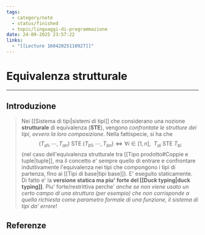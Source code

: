 ```yaml
---
tags:
  - category/note
  - status/finished
  - topic/linguaggi-di-programmazione
date: 24-09-2025 23:57:22
links:
  - "[[Lecture 16042025110927]]"
---
```

# Equivalenza strutturale
---
## Introduzione
> Nei [[Sistema di tipi|sistemi di tipi]] che considerano una nozione **strutturale** di equivalenza (**STE**), vengono _confrontate le strutture dei tipi, ovvero la loro composizione_. Nella fattispecie, si ha che
> $$(T_{a1}, \cdots, T_{an}) \text{ STE } (T_{b1}, \cdots, T_{bn}) \iff \forall i \in [1, n], \ \ T_{ai} \text{ STE } T_{bi}$$
> (nel caso dell'equivalenza strutturale tra [[Tipo prodotto#Coppie e tuple|tuple]], ma il concetto e' sempre quello di entrare e confrontare induttivamente l'equivalenza nei tipi che compongono i tipi di partenza, fino ai [[Tipi di base|tipi base]]).
> E' eseguito staticamente. Di fatto e' la **versione statica ma piu' forte del [[Duck typing|duck typing]]**. Piu' forte/restrittiva perche' _anche se non viene usato un certo campo di una struttura (per esempio) che non corrisponde a quella richiesta come parametro formale di una funzione, il sistema di tipi da' errore_!

## Referenze